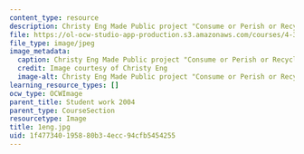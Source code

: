 ```yaml
---
content_type: resource
description: Christy Eng Made Public project "Consume or Perish or Recycle and Flourish"
file: https://ol-ocw-studio-app-production.s3.amazonaws.com/courses/4-301-introduction-to-the-visual-arts-spring-2007/1f477340195880b34ecc94cfb5454255_1eng.jpg
file_type: image/jpeg
image_metadata:
  caption: Christy Eng Made Public project "Consume or Perish or Recycle and Flourish"
  credit: Image courtesy of Christy Eng
  image-alt: Christy Eng Made Public project "Consume or Perish or Recycle and Flourish"
learning_resource_types: []
ocw_type: OCWImage
parent_title: Student work 2004
parent_type: CourseSection
resourcetype: Image
title: 1eng.jpg
uid: 1f477340-1958-80b3-4ecc-94cfb5454255
---
```

